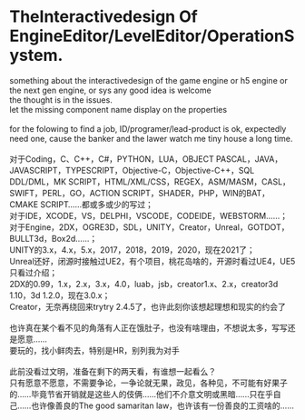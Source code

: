 # TheInteractivedesign Of EngineEditor/LevelEditor/OperationSystem.
something about the interactivedesign of the game engine or h5 engine  or the next gen engine, or sys any good idea is welcome<br/>
the thought is in the issues.<br/>
let the missing component name display on the properties<br/>
<br/>
for the folowing to find a job, ID/programer/lead-product is ok, expectedly need one, cause the banker and the lawer watch me tiny house a long time.<br/>
<br/>
对于Coding，C、C++，C#，PYTHON，LUA，OBJECT PASCAL，JAVA，JAVASCRIPT，TYPESCRIPT，Objective-C，Objective-C++，SQL DDL/DML，MK SCRIPT，HTML/XML/CSS，REGEX，ASM/MASM，CASL，SWIFT，PERL，GO，ACTION SCRIPT，SHADER，PHP，WIN的BAT，CMAKE SCRIPT……都或多或少的写过；<br/>
对于IDE，XCODE，VS，DELPHI，VSCODE，CODEIDE，WEBSTORM……；<br/>
对于Engine，2DX，OGRE3D，SDL，UNITY，Creator，Unreal，GOTDOT，BULLT3d，Box2d……；<br/>
UNITY的3.x，4.x，5.x，2017，2018，2019，2020，现在2021了；<br/>
Unreal还好，闭源时接触过UE2，有个项目，桃花岛啥的，开源时看过UE4，UE5只看过介绍；<br/>
2DX的0.99，1.x，2.x，3.x，4.0，luab，jsb，creator1.x、2.x，creator3d 1.10，3d 1.2.0，现在3.0.x；<br/>
Creator，无奈再绕回来trytry 2.4.5了，也许此刻你该想起理想和现实的约会了<br/>
<br/>
也许真在某个看不见的角落有人正在饿肚子，也没有啥理由，不想说太多，写写还是愿意……
<br/>
要玩的，找小鲜肉去，特别是HR，别列我为对手
<br/>
<br/>
此前没看过文明，准备在剩下的两天看，有谁想一起看么？
<br/>
只有愿意不愿意，不需要争论，一争论就无果，政见，各种见，不可能有好果子的……毕竟节省开销就是这些人的伎俩……他们不介意文明或黑暗……只在乎自己……也许像善良的The good samaritan law，也许该有一份善良的工资啥的……
<br/>
